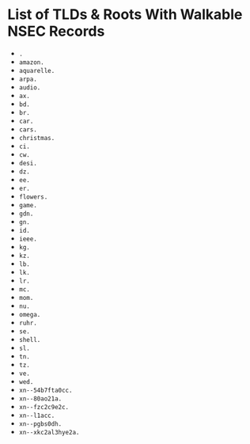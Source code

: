 # List of TLDs & Roots With Walkable NSEC Records

* `.`
* `amazon.`
* `aquarelle.`
* `arpa.`
* `audio.`
* `ax.`
* `bd.`
* `br.`
* `car.`
* `cars.`
* `christmas.`
* `ci.`
* `cw.`
* `desi.`
* `dz.`
* `ee.`
* `er.`
* `flowers.`
* `game.`
* `gdn.`
* `gn.`
* `id.`
* `ieee.`
* `kg.`
* `kz.`
* `lb.`
* `lk.`
* `lr.`
* `mc.`
* `mom.`
* `nu.`
* `omega.`
* `ruhr.`
* `se.`
* `shell.`
* `sl.`
* `tn.`
* `tz.`
* `ve.`
* `wed.`
* `xn--54b7fta0cc.`
* `xn--80ao21a.`
* `xn--fzc2c9e2c.`
* `xn--l1acc.`
* `xn--pgbs0dh.`
* `xn--xkc2al3hye2a.`
